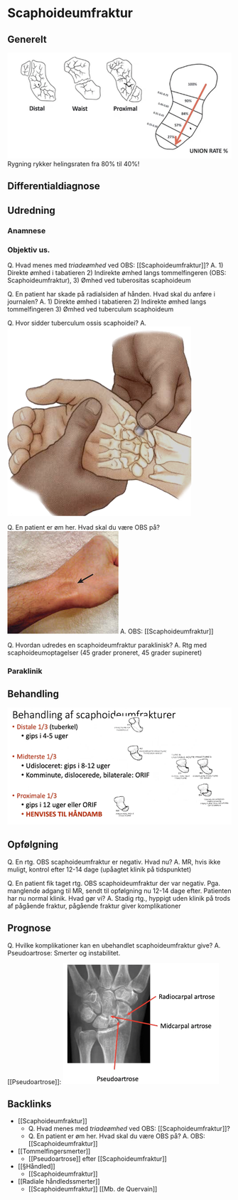 # Scaphoideumfraktur
## Generelt
![](BearImages/48F73925-8663-4CC8-B485-DACBCAEC63A8-15618-000021AF8CDCAFBD/E3418734-3535-4FC2-8500-716218540EDE.png)
Rygning rykker helingsraten fra 80% til 40%!

## Differentialdiagnose


## Udredning
### Anamnese

### Objektiv us.
Q. Hvad menes med *triadeømhed* ved OBS: [[Scaphoideumfraktur]]?
A. 1) Direkte ømhed i tabatieren 2) Indirekte ømhed langs tommelfingeren (OBS: Scaphoideumfraktur), 3) Ømhed ved tuberositas scaphoideum

Q. En patient har skade på radialsiden af hånden. Hvad skal du anføre i journalen?
A. 1) Direkte ømhed i tabatieren 2) Indirekte ømhed langs tommelfingeren 3) Ømhed ved tuberculum scaphoideum

Q. Hvor sidder tuberculum ossis scaphoidei?
A. 
![](BearImages/B9D3AC23-7DFA-4423-AE1B-2D5DE5C064A5-8519-00001F39A2D4D140/9D4C43D1-A6DB-4620-9C17-D8E082471E2F.png)


Q. En patient er øm her. Hvad skal du være OBS på?
![](BearImages/2109DBD5-F12E-4D7E-A269-1EC6223A6A6B-85278-000063A392961C0C/a21.jpg)
A. OBS: [[Scaphoideumfraktur]]

Q. Hvordan udredes en scaphoideumfraktur paraklinisk?
A. Rtg med scaphoideumoptagelser (45 grader proneret, 45 grader supineret)

### Paraklinik

## Behandling
![](BearImages/2BD37FF3-52F8-44EE-97A0-45824DB62B27-15618-000021BB2A45BE79/6F2C03B4-D511-49EC-8CE8-23B8F4A71DFE.png)

## Opfølgning
Q. En rtg. OBS scaphoideumfraktur er negativ. Hvad nu?
A. MR, hvis ikke muligt, kontrol efter 12-14 dage (upåagtet klinik på tidspunktet)

Q. En patient fik taget rtg. OBS scaphoideumfraktur der var negativ. Pga. manglende adgang til MR, sendt til opfølgning nu 12-14 dage efter. Patienten har nu normal klinik. Hvad gør vi?
A. Stadig rtg., hyppigt uden klinik på trods af pågående fraktur, pågående fraktur giver komplikationer

## Prognose
Q. Hvilke komplikationer kan en ubehandlet scaphoideumfraktur give? 
A. Pseudoartrose: Smerter og instabilitet.

[[Pseudoartrose]]:
![](BearImages/456E1C5D-87C3-4F3E-B149-6D26A6BBC75E-819-0000006DA1415BB6/C81FD323-3CFB-4593-8DF2-D94BAB6EBB5B.png)


## Backlinks
* [[Scaphoideumfraktur]]
	* Q. Hvad menes med *triadeømhed* ved OBS: [[Scaphoideumfraktur]]?
	* Q. En patient er øm her. Hvad skal du være OBS på?
A. OBS: [[Scaphoideumfraktur]]
* [[Tommelfingersmerter]]
	* [[Pseudoartrose]]  efter [[Scaphoideumfraktur]]
* [[§Håndled]]
	* [[Scaphoideumfraktur]]
* [[Radiale håndledssmerter]]
	* [[Scaphoideumfraktur]]
[[Mb. de Quervain]]

<!-- #anki/tag/med/Orto #anki/deck/Medicine -->

<!-- {BearID:57CF324E-5C45-41D0-8382-7BA29E8E1385-98900-0000C1EFDA1DEA1A} -->

